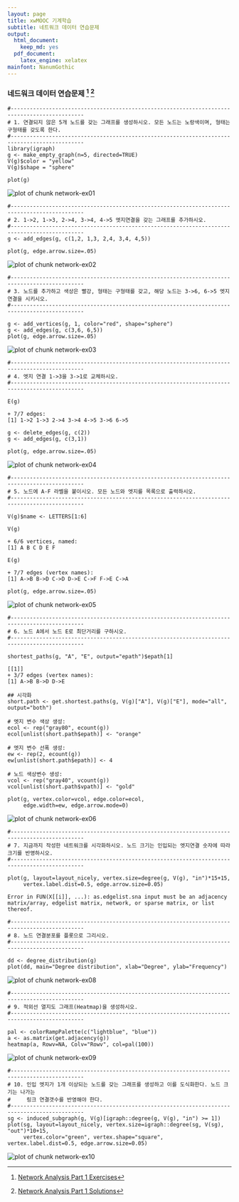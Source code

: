 ```yaml
---
layout: page
title: xwMOOC 기계학습
subtitle: 네트워크 데이터 연습문제
output:
  html_document: 
    keep_md: yes
  pdf_document:
    latex_engine: xelatex
mainfont: NanumGothic
---
```

 


### 네드워크 데이터 연습문제 [^r-network-ex] [^r-network-sol]



~~~{.r}
#---------------------------------------------------------------------------------------------
# 1. 연결되지 않은 5개 노드를 갖는 그래프를 생성하시오. 모든 노드는 노랑색이며, 형태는 구형태를 갖도록 한다.
#---------------------------------------------------------------------------------------------
library(igraph)
g <- make_empty_graph(n=5, directed=TRUE)
V(g)$color = "yellow"
V(g)$shape = "sphere"

plot(g)
~~~

<img src="fig/network-ex01-1.png" title="plot of chunk network-ex01" alt="plot of chunk network-ex01" style="display: block; margin: auto;" />



~~~{.r}
#---------------------------------------------------------------------------------------------
# 2. 1->2, 1->3, 2->4, 3->4, 4->5 엣지연결을 갖는 그래프를 추가하시오.
#---------------------------------------------------------------------------------------------
g <- add_edges(g, c(1,2, 1,3, 2,4, 3,4, 4,5))

plot(g, edge.arrow.size=.05)
~~~

<img src="fig/network-ex02-1.png" title="plot of chunk network-ex02" alt="plot of chunk network-ex02" style="display: block; margin: auto;" />


~~~{.r}
#---------------------------------------------------------------------------------------------
# 3. 노드를 추가하고 색상은 빨강, 형태는 구형태를 갖고, 해당 노드는 3->6, 6->5 엣지 연결을 시키시오.
#---------------------------------------------------------------------------------------------

g <- add_vertices(g, 1, color="red", shape="sphere")
g <- add_edges(g, c(3,6, 6,5))
plot(g, edge.arrow.size=.05)
~~~

<img src="fig/network-ex03-1.png" title="plot of chunk network-ex03" alt="plot of chunk network-ex03" style="display: block; margin: auto;" />


~~~{.r}
#---------------------------------------------------------------------------------------------
# 4. 엣지 연결 1->3을 3->1로 교체하시오.
#---------------------------------------------------------------------------------------------

E(g)
~~~



~~~{.output}
+ 7/7 edges:
[1] 1->2 1->3 2->4 3->4 4->5 3->6 6->5

~~~



~~~{.r}
g <- delete_edges(g, c(2))
g <- add_edges(g, c(3,1))

plot(g, edge.arrow.size=.05)
~~~

<img src="fig/network-ex04-1.png" title="plot of chunk network-ex04" alt="plot of chunk network-ex04" style="display: block; margin: auto;" />


~~~{.r}
#---------------------------------------------------------------------------------------------
# 5. 노드에 A-F 라벨을 붙이시오. 모든 노드와 엣지를 목록으로 출력하시오.
#---------------------------------------------------------------------------------------------

V(g)$name <- LETTERS[1:6]

V(g)
~~~



~~~{.output}
+ 6/6 vertices, named:
[1] A B C D E F

~~~



~~~{.r}
E(g)
~~~



~~~{.output}
+ 7/7 edges (vertex names):
[1] A->B B->D C->D D->E C->F F->E C->A

~~~



~~~{.r}
plot(g, edge.arrow.size=.05)
~~~

<img src="fig/network-ex05-1.png" title="plot of chunk network-ex05" alt="plot of chunk network-ex05" style="display: block; margin: auto;" />


~~~{.r}
#---------------------------------------------------------------------------------------------
# 6. 노드 A에서 노드 E로 최단거리를 구하시오.
#---------------------------------------------------------------------------------------------

shortest_paths(g, "A", "E", output="epath")$epath[1]
~~~



~~~{.output}
[[1]]
+ 3/7 edges (vertex names):
[1] A->B B->D D->E

~~~



~~~{.r}
## 시각화
short.path <- get.shortest.paths(g, V(g)["A"], V(g)["E"], mode="all", output="both")

# 엣지 변수 색상 생성:
ecol <- rep("gray80", ecount(g))
ecol[unlist(short.path$epath)] <- "orange"

# 엣지 변수 선폭 생성:
ew <- rep(2, ecount(g))
ew[unlist(short.path$epath)] <- 4

# 노드 색상변수 생성:
vcol <- rep("gray40", vcount(g))
vcol[unlist(short.path$vpath)] <- "gold"

plot(g, vertex.color=vcol, edge.color=ecol, 
     edge.width=ew, edge.arrow.mode=0)
~~~

<img src="fig/network-ex06-1.png" title="plot of chunk network-ex06" alt="plot of chunk network-ex06" style="display: block; margin: auto;" />


~~~{.r}
#---------------------------------------------------------------------------------------------
# 7. 지금까지 작성한 네트워크를 시각화하시오. 노드 크기는 인입되는 엣지연결 숫자에 따라 크기를 반영하시오.
#---------------------------------------------------------------------------------------------

plot(g, layout=layout_nicely, vertex.size=degree(g, V(g), "in")*15+15,
     vertex.label.dist=0.5, edge.arrow.size=0.05)
~~~



~~~{.output}
Error in FUN(X[[i]], ...): as.edgelist.sna input must be an adjacency matrix/array, edgelist matrix, network, or sparse matrix, or list thereof.

~~~


~~~{.r}
#---------------------------------------------------------------------------------------------
# 8. 노드 연결분포를 플롯으로 그리시오.
#---------------------------------------------------------------------------------------------

dd <- degree_distribution(g)
plot(dd, main="Degree distribution", xlab="Degree", ylab="Frequency")
~~~

<img src="fig/network-ex08-1.png" title="plot of chunk network-ex08" alt="plot of chunk network-ex08" style="display: block; margin: auto;" />


~~~{.r}
#---------------------------------------------------------------------------------------------
# 9. 적외선 열지도 그래프(Heatmap)을 생성하시오.
#---------------------------------------------------------------------------------------------

pal <- colorRampPalette(c("lightblue", "blue"))
a <- as.matrix(get.adjacency(g))
heatmap(a, Rowv=NA, Colv="Rowv", col=pal(100))
~~~

<img src="fig/network-ex09-1.png" title="plot of chunk network-ex09" alt="plot of chunk network-ex09" style="display: block; margin: auto;" />


~~~{.r}
#---------------------------------------------------------------------------------------------
# 10. 인입 엣지가 1개 이상되는 노드를 갖는 그래프를 생성하고 이를 도식화한다. 노드 크기는 나가는 
#     링크 연결갯수를 반영해야 한다.
#---------------------------------------------------------------------------------------------
sg <- induced_subgraph(g, V(g)[igraph::degree(g, V(g), "in") >= 1])
plot(sg, layout=layout_nicely, vertex.size=igraph::degree(sg, V(sg), "out")*10+15,
     vertex.color="green", vertex.shape="square", vertex.label.dist=0.5, edge.arrow.size=0.05)
~~~

<img src="fig/network-ex10-1.png" title="plot of chunk network-ex10" alt="plot of chunk network-ex10" style="display: block; margin: auto;" />


[^r-network-ex]: [Network Analysis Part 1 Exercises](http://r-exercises.com/2016/09/15/network-analysis-part-1-exercises/)
[^r-network-sol]: [Network Analysis Part 1 Solutions](http://r-exercises.com/2016/09/15/network-analysis-part-1-solutions/)

